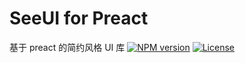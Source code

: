 # SeeUI for Preact
基于 preact 的简约风格 UI 库
[![NPM version](http://img.shields.io/npm/v/san.svg?style=flat-square)](https://npmjs.org/package/san)
[![License](https://img.shields.io/github/license/seeui/seeui.svg?style=flat-square)](https://npmjs.org/package/san)
